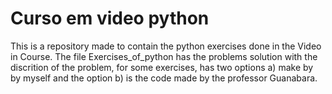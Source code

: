 # Curso em video python
This is a repository made to contain the python exercises done in the Video in Course.
The file Exercises_of_python has the problems solution with the discrition of the problem, for some exercises, has two options a) make by by myself and the option b) is the code made by the professor Guanabara. 